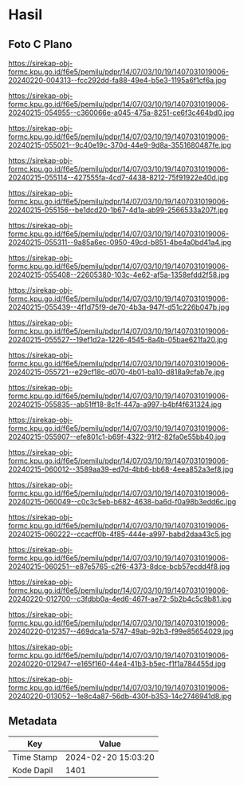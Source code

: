 # Hasil

## Foto C Plano

https://sirekap-obj-formc.kpu.go.id/f6e5/pemilu/pdpr/14/07/03/10/19/1407031019006-20240220-004313--fcc292dd-fa88-49e4-b5e3-1195a6f1cf6a.jpg

https://sirekap-obj-formc.kpu.go.id/f6e5/pemilu/pdpr/14/07/03/10/19/1407031019006-20240215-054955--c360066e-a045-475a-8251-ce6f3c464bd0.jpg

https://sirekap-obj-formc.kpu.go.id/f6e5/pemilu/pdpr/14/07/03/10/19/1407031019006-20240215-055021--9c40e19c-370d-44e9-9d8a-3551680487fe.jpg

https://sirekap-obj-formc.kpu.go.id/f6e5/pemilu/pdpr/14/07/03/10/19/1407031019006-20240215-055114--427555fa-4cd7-4438-8212-75f91922e40d.jpg

https://sirekap-obj-formc.kpu.go.id/f6e5/pemilu/pdpr/14/07/03/10/19/1407031019006-20240215-055156--be1dcd20-1b67-4d1a-ab99-2566533a207f.jpg

https://sirekap-obj-formc.kpu.go.id/f6e5/pemilu/pdpr/14/07/03/10/19/1407031019006-20240215-055311--9a85a6ec-0950-49cd-b851-4be4a0bd41a4.jpg

https://sirekap-obj-formc.kpu.go.id/f6e5/pemilu/pdpr/14/07/03/10/19/1407031019006-20240215-055408--22605380-103c-4e62-af5a-1358efdd2f58.jpg

https://sirekap-obj-formc.kpu.go.id/f6e5/pemilu/pdpr/14/07/03/10/19/1407031019006-20240215-055439--4f1d75f9-de70-4b3a-947f-d51c226b047b.jpg

https://sirekap-obj-formc.kpu.go.id/f6e5/pemilu/pdpr/14/07/03/10/19/1407031019006-20240215-055527--19ef1d2a-1226-4545-8a4b-05bae621fa20.jpg

https://sirekap-obj-formc.kpu.go.id/f6e5/pemilu/pdpr/14/07/03/10/19/1407031019006-20240215-055721--e29cf18c-d070-4b01-ba10-d818a9cfab7e.jpg

https://sirekap-obj-formc.kpu.go.id/f6e5/pemilu/pdpr/14/07/03/10/19/1407031019006-20240215-055835--ab51ff18-8c1f-447a-a997-b4bf4f631324.jpg

https://sirekap-obj-formc.kpu.go.id/f6e5/pemilu/pdpr/14/07/03/10/19/1407031019006-20240215-055907--efe801c1-b69f-4322-91f2-82fa0e55bb40.jpg

https://sirekap-obj-formc.kpu.go.id/f6e5/pemilu/pdpr/14/07/03/10/19/1407031019006-20240215-060012--3589aa39-ed7d-4bb6-bb68-4eea852a3ef8.jpg

https://sirekap-obj-formc.kpu.go.id/f6e5/pemilu/pdpr/14/07/03/10/19/1407031019006-20240215-060049--c0c3c5eb-b682-4638-ba6d-f0a98b3edd6c.jpg

https://sirekap-obj-formc.kpu.go.id/f6e5/pemilu/pdpr/14/07/03/10/19/1407031019006-20240215-060222--ccacff0b-4f85-444e-a997-babd2daa43c5.jpg

https://sirekap-obj-formc.kpu.go.id/f6e5/pemilu/pdpr/14/07/03/10/19/1407031019006-20240215-060251--e87e5765-c2f6-4373-8dce-bcb57ecdd4f8.jpg

https://sirekap-obj-formc.kpu.go.id/f6e5/pemilu/pdpr/14/07/03/10/19/1407031019006-20240220-012700--c3fdbb0a-4ed6-467f-ae72-5b2b4c5c9b81.jpg

https://sirekap-obj-formc.kpu.go.id/f6e5/pemilu/pdpr/14/07/03/10/19/1407031019006-20240220-012357--469dca1a-5747-49ab-92b3-f99e85654029.jpg

https://sirekap-obj-formc.kpu.go.id/f6e5/pemilu/pdpr/14/07/03/10/19/1407031019006-20240220-012947--e165f160-44e4-41b3-b5ec-f1f1a784455d.jpg

https://sirekap-obj-formc.kpu.go.id/f6e5/pemilu/pdpr/14/07/03/10/19/1407031019006-20240220-013052--1e8c4a87-56db-430f-b353-14c2746941d8.jpg


## Metadata

| Key        | Value               |
| ---------- | ------------------- |
| Time Stamp | 2024-02-20 15:03:20 |
| Kode Dapil | 1401                |



